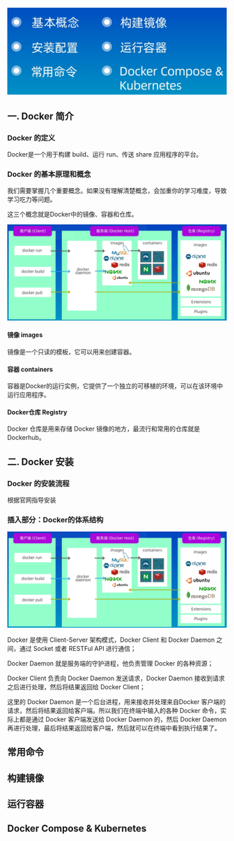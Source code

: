 ![001.PNG](.\img\001.png)

## 一. Docker 简介

### Docker 的定义

Docker是一个用于构建 build、运行 run、传送 share 应用程序的平台。

### Docker 的基本原理和概念

我们需要掌握几个重要概念。如果没有理解清楚概念，会加重你的学习难度，导致学习吃力等问题。

这三个概念就是Docker中的镜像、容器和仓库。

![003.PNG](.\img\003.png)

#### 镜像 images

镜像是一个只读的模板，它可以用来创建容器。

#### 容器 containers

容器是Docker的运行实例，它提供了一个独立的可移植的环境，可以在该环境中运行应用程序。

#### Docker仓库 Registry

Docker 仓库是用来存储 Docker 镜像的地方，最流行和常用的仓库就是 Dockerhub。

## 二. Docker 安装

### Docker 的安装流程

根据官网指导安装

### 插入部分：Docker的体系结构

![003.PNG](.\img\003.png)

Docker 是使用 Client-Server 架构模式，Docker Client 和 Docker Daemon 之间，通过 Socket 或者 RESTFul API 进行通信；

Docker Daemon 就是服务端的守护进程，他负责管理 Docker 的各种资源；

Docker Client 负责向 Docker Daemon 发送请求，Docker Daemon 接收到请求之后进行处理，然后将结果返回给 Docker Client；

这里的 Docker Daemon 是一个后台进程，用来接收并处理来自Docker 客户端的请求，然后将结果返回给客户端。所以我们在终端中输入的各种 Docker 命令，实际上都是通过 Docker 客户端发送给 Docker Daemon 的，然后 Docker Daemon 再进行处理，最后将结果返回给客户端，然后就可以在终端中看到执行结果了。

## 常用命令

## 构建镜像

## 运行容器

## Docker Compose  & Kubernetes